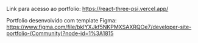 Link para acesso ao portfolio: https://react-three-psi.vercel.app/

Portfolio desenvolvido com template Figma: https://www.figma.com/file/bkIYXJkf5NKPMXSAXRQOe7/developer-site-portfolio-(Community)?node-id=1%3A1815